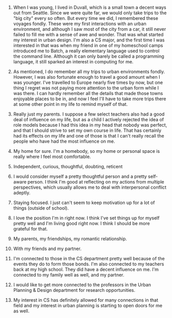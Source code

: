 1. When I was young, I lived in Duvall, which is a small town a decent ways out from Seattle. Since we were quite far, we would only take trips to the "big city" every so often. But every time we did, I remembered these voyages fondly. These were my first interactions with an urban environment, and although I saw most of the city from a car, it still never failed to fill me with a sense of awe and wonder. That was what started my interest in urban design. I'm also a CS major, and the first time I was interested in that was when my friend in one of my homeschool camps introduced me to Batch, a really elementary language used to control the command line. Although it can only barely be called a programming language, it still sparked an interest in computing for me.
2. As mentioned, I do remember all my trips to urban environments fondly. However, I was also fortunate enough to travel a good amount when I was younger. I've travelled to Europe nearly five times by now, but one thing I regret was not paying more attention to the urban form while I was there. I can hardly remember all the details that made those towns enjoyable places to be in, and now I feel I'll have to take more trips there at some other point in my life to remind myself of that.
3. Really just my parents. I suppose a few select teachers also had a good deal of influence on my life, but as a child I actively rejected the idea of role models because I had this idea in my head that nobody was perfect, and that I should strive to set my own course in life. That has certainly had its effects on my life and one of those is that I can't really recall the people who have had the most influence on me.
4. My home for sure. I'm a homebody, so my home or personal space is really where I feel most comfortable.

1. Independent, curious, thoughtful, doubting, reticent
2. I would consider myself a pretty thoughtful person and a pretty self-aware person. I think I'm good at reflecting on my actions from multiple perspectives, which usually allows me to deal with interpersonal conflict adeptly.
3. Staying focused. I just can't seem to keep motivation up for a lot of things (outside of school).
4. I love the position I'm in right now. I think I've set things up for myself pretty well and I'm living good right now. I think I should be more grateful for that.
5. My parents, my friendships, my romantic relationship.
6. With my friends and my partner.

1. I'm connected to those in the CS department pretty well because of the events they do to form those bonds. I'm also connected to my teachers back at my high school. They did have a decent influence on me. I'm connected to my family well as well, and my partner.
2. I would like to get more connected to the professors in the Urban Planning & Design department for research opportunities.
3. My interest in CS has definitely allowed for many connections in that field and my interest in urban planning is starting to open doors for me as well.
